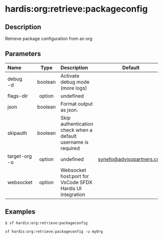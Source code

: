 <!-- This file has been generated with command 'sf hardis:doc:plugin:generate'. Please do not update it manually or it may be overwritten -->
# hardis:org:retrieve:packageconfig

## Description

Retrieve package configuration from an org

## Parameters

|Name|Type|Description|Default|Required|Options|
|:---|:--:|:----------|:-----:|:------:|:-----:|
|debug<br/>-d|boolean|Activate debug mode (more logs)||||
|flags-dir|option|undefined||||
|json|boolean|Format output as json.||||
|skipauth|boolean|Skip authentication check when a default username is required||||
|target-org<br/>-o|option|undefined|synefo@advisopartners.com|||
|websocket|option|Websocket host:port for VsCode SFDX Hardis UI integration||||

## Examples

```shell
$ sf hardis:org:retrieve:packageconfig
```

```shell
sf hardis:org:retrieve:packageconfig -u myOrg
```


